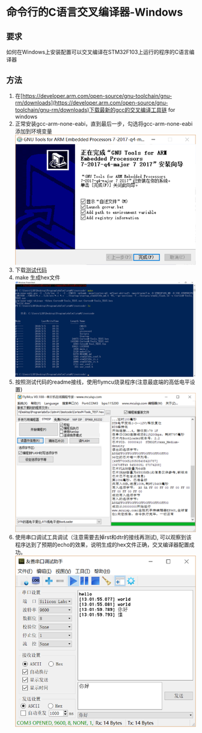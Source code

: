 # 命令行的C语言交叉编译器-Windows
## 要求
如何在Windows上安装配置可以交叉编译在STM32F103上运行的程序的C语言编译器
## 方法
1. 在[https://developer.arm.com/open-source/gnu-toolchain/gnu-rm/downloads](https://developer.arm.com/open-source/gnu-toolchain/gnu-rm/downloads)下载最新的gcc的交叉编译工具链 for windows
2. 正常安装gcc-arm-none-eabi，直到最后一步，勾选将gcc-arm-none-eabi添加到环境变量
![](./img/install2.png)
3. 下载[测试代码](https://github.com/zucsebd2018/CortexM-Tools/tree/master/testcode)
4. make 生成hex文件
![](./img/make.png)
5. 按照测试代码的readme接线，使用flymcu烧录程序(注意最底端的高低电平设置)
![](./img/isp.png)
6. 使用串口调试工具调试（注意需要去掉rst和dtr的接线再测试), 可以观察到该程序达到了预期的echo的效果，说明生成的hex文件正确，交叉编译器配置成功。
![](./img/res.png)